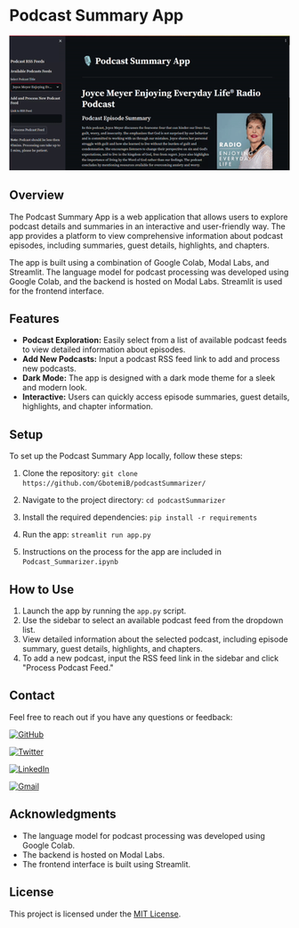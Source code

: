 # Podcast Summary App

![Animated GIF](/images/demo.gif)

## Overview

The Podcast Summary App is a web application that allows users to explore podcast details and summaries in an interactive and user-friendly way. The app provides a platform to view comprehensive information about podcast episodes, including summaries, guest details, highlights, and chapters.

The app is built using a combination of Google Colab, Modal Labs, and Streamlit. The language model for podcast processing was developed using Google Colab, and the backend is hosted on Modal Labs. Streamlit is used for the frontend interface.

## Features

- **Podcast Exploration:** Easily select from a list of available podcast feeds to view detailed information about episodes.
- **Add New Podcasts:** Input a podcast RSS feed link to add and process new podcasts.
- **Dark Mode:** The app is designed with a dark mode theme for a sleek and modern look.
- **Interactive:** Users can quickly access episode summaries, guest details, highlights, and chapter information.

## Setup

To set up the Podcast Summary App locally, follow these steps:

1. Clone the repository: `git clone https://github.com/GbotemiB/podcastSummarizer/`

2. Navigate to the project directory: `cd podcastSummarizer`

3. Install the required dependencies:  `pip install -r requirements`

4. Run the app: `streamlit run app.py`
   
5. Instructions on the process for the app are included in `Podcast_Summarizer.ipynb`


## How to Use

1. Launch the app by running the `app.py` script.
2. Use the sidebar to select an available podcast feed from the dropdown list.
3. View detailed information about the selected podcast, including episode summary, guest details, highlights, and chapters.
4. To add a new podcast, input the RSS feed link in the sidebar and click "Process Podcast Feed."

## Contact

Feel free to reach out if you have any questions or feedback:


[![GitHub](https://img.shields.io/badge/github-%23121011.svg?style=for-the-badge&logo=github&logoColor=white)](https://github.com/gbotemiB)

[![Twitter](https://img.shields.io/badge/Twitter-%231DA1F2.svg?style=for-the-badge&logo=Twitter&logoColor=white)](https://twitter.com/_oluwagbotty)

[![LinkedIn](https://img.shields.io/badge/linkedin-%230077B5.svg?style=for-the-badge&logo=linkedin&logoColor=white)](https://www.linkedin.com/in/emmanuel-bolarinwa/)

[![Gmail](https://img.shields.io/badge/Gmail-D14836?style=for-the-badge&logo=gmail&logoColor=white)](mailto:gbotemibolarinwa@gmail.com)


## Acknowledgments

- The language model for podcast processing was developed using Google Colab.
- The backend is hosted on Modal Labs.
- The frontend interface is built using Streamlit.

## License

This project is licensed under the [MIT License](LICENSE).
